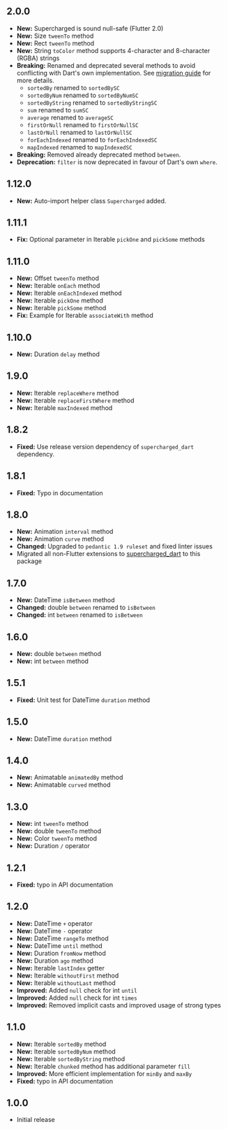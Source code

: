 ## 2.0.0

- **New:** Supercharged is sound null-safe (Flutter 2.0)
- **New:** Size `tweenTo` method
- **New:** Rect `tweenTo` method
- **New:** String `toColor` method supports 4-character and 8-character (RGBA) strings
- **Breaking:** Renamed and deprecated several methods to avoid conflicting with Dart's own implementation. See [migration guide](https://github.com/felixblaschke/supercharged/blob/master/migration_v2.md) for more details.
    - `sortedBy` renamed to `sortedBySC`
    - `sortedByNum` renamed to `sortedByNumSC`
    - `sortedByString` renamed to `sortedByStringSC`
    - `sum` renamed to `sumSC`
    - `average` renamed to `averageSC`
    - `firstOrNull` renamed to `firstOrNullSC`
    - `lastOrNull` renamed to `lastOrNullSC`
    - `forEachIndexed` renamed to `forEachIndexedSC`
    - `mapIndexed` renamed to `mapIndexedSC`
- **Breaking:** Removed already deprecated method `between`.
- **Deprecation:** `filter` is now deprecated in favour of Dart's own `where`.

## 1.12.0

- **New:** Auto-import helper class `Supercharged` added.

## 1.11.1

- **Fix:** Optional parameter in Iterable `pickOne` and `pickSome` methods

## 1.11.0

- **New:** Offset `tweenTo` method
- **New:** Iterable `onEach` method
- **New:** Iterable `onEachIndexed` method
- **New:** Iterable `pickOne` method
- **New:** Iterable `pickSome` method
- **Fix:** Example for Iterable `associateWith` method

## 1.10.0

- **New:** Duration `delay` method

## 1.9.0

- **New:** Iterable `replaceWhere` method
- **New:** Iterable `replaceFirstWhere` method
- **New:** Iterable `maxIndexed` method

## 1.8.2

- **Fixed:** Use release version dependency of `supercharged_dart` dependency.

## 1.8.1

- **Fixed:** Typo in documentation

## 1.8.0

- **New:** Animation `interval` method
- **New:** Animation `curve` method
- **Changed:** Upgraded to `pedantic 1.9 ruleset` and fixed linter issues
- Migrated all non-Flutter extensions to [supercharged_dart](https://pub.dev/packages/supercharged_dart) to this package

## 1.7.0

- **New:** DateTime `isBetween` method
- **Changed:** double `between` renamed to `isBetween`
- **Changed:** int `between` renamed to `isBetween`

## 1.6.0

- **New:** double `between` method
- **New:** int `between` method

## 1.5.1
- **Fixed:** Unit test for DateTime `duration` method

## 1.5.0

- **New:** DateTime `duration` method

## 1.4.0

- **New:** Animatable `animatedBy` method
- **New:** Animatable `curved` method

## 1.3.0

- **New:** int `tweenTo` method
- **New:** double `tweenTo` method
- **New:** Color `tweenTo` method
- **New:** Duration `/` operator

## 1.2.1

- **Fixed:** typo in API documentation

## 1.2.0

- **New:** DateTime `+` operator
- **New:** DateTime `-` operator
- **New:** DateTime `rangeTo` method
- **New:** DateTime `until` method
- **New:** Duration `fromNow` method
- **New:** Duration `ago` method
- **New:** Iterable `lastIndex` getter
- **New:** Iterable `withoutFirst` method
- **New:** Iterable `withoutLast` method
- **Improved:** Added `null` check for int `until`
- **Improved:** Added `null` check for int `times`
- **Improved:** Removed implicit casts and improved usage of strong types

## 1.1.0

- **New:** Iterable `sortedBy` method 
- **New:** Iterable `sortedByNum` method 
- **New:** Iterable `sortedByString` method 
- **New:** Iterable `chunked` method has additional parameter `fill`
- **Improved:** More efficient implementation for `minBy` and `maxBy`
- **Fixed:** typo in API documentation


## 1.0.0

* Initial release

